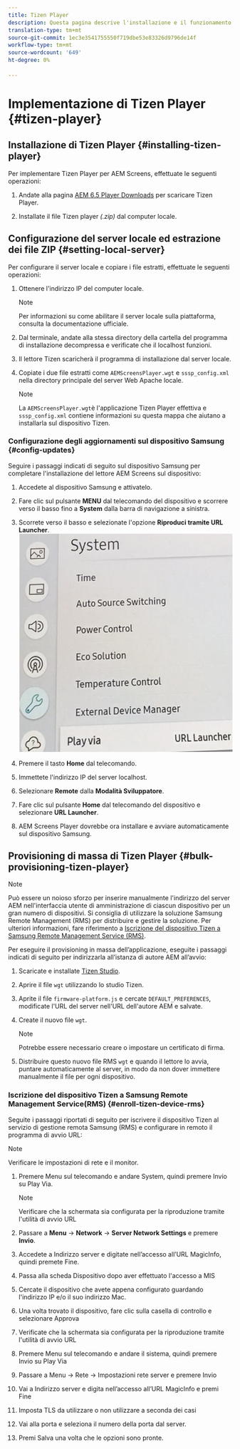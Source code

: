 ```yaml
---
title: Tizen Player
description: Questa pagina descrive l'installazione e il funzionamento di Tizen Player.
translation-type: tm+mt
source-git-commit: 1ec3e3541755550f719dbe53e83326d9796de14f
workflow-type: tm+mt
source-wordcount: '649'
ht-degree: 0%

---
```



# Implementazione di Tizen Player {#tizen-player}

## Installazione di Tizen Player {#installing-tizen-player}

Per implementare Tizen Player per  AEM Screens, effettuate le seguenti operazioni:

1. Andate alla pagina [AEM 6.5 Player Downloads](https://download.macromedia.com/screens/) per scaricare Tizen Player.

1. Installate il file Tizen player *(.zip)* dal computer locale.

## Configurazione del server locale ed estrazione dei file ZIP {#setting-local-server}

Per configurare il server locale e copiare i file estratti, effettuate le seguenti operazioni:

1. Ottenere l&#39;indirizzo IP del computer locale.
   >[!NOTE]
   >Per informazioni su come abilitare il server locale sulla piattaforma, consulta la documentazione ufficiale.

1. Dal terminale, andate alla stessa directory della cartella del programma di installazione decompressa e verificate che il localhost funzioni.

1. Il lettore Tizen scaricherà il programma di installazione dal server locale.

1. Copiate i due file estratti come `AEMScreensPlayer.wgt` e `sssp_config.xml` nella directory principale del server Web Apache locale.

   >[!NOTE]
   >La `AEMScreensPlayer.wgt`è l&#39;applicazione Tizen Player effettiva e `sssp_config.xml` contiene informazioni su questa mappa che aiutano a installarla sul dispositivo Tizen.

### Configurazione degli aggiornamenti sul dispositivo Samsung {#config-updates}

Seguire i passaggi indicati di seguito sul dispositivo Samsung per completare l&#39;installazione del lettore AEM Screens  sul dispositivo:

1. Accedete al dispositivo Samsung e attivatelo.

1. Fare clic sul pulsante **MENU** dal telecomando del dispositivo e scorrere verso il basso fino a **System** dalla barra di navigazione a sinistra.

1. Scorrete verso il basso e selezionate l&#39;opzione **Riproduci tramite URL Launcher**.
   ![immagine](/help/user-guide/assets/tizen/url-launcher.png)

1. Premere il tasto **Home** dal telecomando.

1. Immettete l&#39;indirizzo IP del server localhost.

1. Selezionare **Remote** dalla **Modalità Sviluppatore**.

1. Fare clic sul pulsante **Home** dal telecomando del dispositivo e selezionare **URL Launcher**.

1.  AEM Screens Player dovrebbe ora installare e avviare automaticamente sul dispositivo Samsung.

## Provisioning di massa di Tizen Player {#bulk-provisioning-tizen-player}

>[!NOTE]
>Può essere un noioso sforzo per inserire manualmente l&#39;indirizzo del server AEM nell&#39;interfaccia utente di amministrazione di ciascun dispositivo per un gran numero di dispositivi. Si consiglia di utilizzare la soluzione Samsung Remote Management (RMS) per distribuire e gestire la soluzione. Per ulteriori informazioni, fare riferimento a [Iscrizione del dispositivo Tizen a Samsung Remote Management Service (RMS)](#enroll-tizen-device-rm).

Per eseguire il provisioning in massa dell’applicazione, eseguite i passaggi indicati di seguito per indirizzarla all’istanza di autore AEM all’avvio:

1. Scaricate e installate [Tizen Studio](https://developer.tizen.org/development/tizen-studio/download).
1. Aprire il file `wgt` utilizzando lo studio Tizen.
1. Aprite il file `firmware-platform.js` e cercate `DEFAULT_PREFERENCES`, modificate l&#39;URL del server nell&#39;URL dell&#39;autore AEM e salvate.
1. Create il nuovo file `wgt`.

   >[!NOTE]
   >Potrebbe essere necessario creare o impostare un certificato di firma.

1. Distribuire questo nuovo file RMS `wgt` e quando il lettore lo avvia, puntare automaticamente al server, in modo da non dover immettere manualmente il file per ogni dispositivo.

### Iscrizione del dispositivo Tizen a Samsung Remote Management Service(RMS) {#enroll-tizen-device-rms}

Seguite i passaggi riportati di seguito per iscrivere il dispositivo Tizen al servizio di gestione remota Samsung (RMS) e configurare in remoto il programma di avvio URL:

>[!NOTE]
>Verificare le impostazioni di rete e il monitor.

1. Premere Menu sul telecomando e andare System, quindi premere Invio su Play Via.

   >[!NOTE]
   >Verificare che la schermata sia configurata per la riproduzione tramite l&#39;utilità di avvio URL
1. Passare a **Menu** -> **Network** -> **Server Network Settings** e premere **Invio**.

1. Accedete a Indirizzo server e digitate nell’accesso all’URL MagicInfo, quindi premete Fine.

1. Passa alla scheda Dispositivo dopo aver effettuato l&#39;accesso a MIS
1. Cercate il dispositivo che avete appena configurato guardando l&#39;indirizzo IP e/o il suo indirizzo Mac.
1. Una volta trovato il dispositivo, fare clic sulla casella di controllo e selezionare Approva
1. Verificate che la schermata sia configurata per la riproduzione tramite l&#39;utilità di avvio URL
1. Premere Menu sul telecomando e andare il sistema, quindi premere Invio su Play Via
1. Passare a Menu -> Rete -> Impostazioni rete server e premere Invio
1. Vai a Indirizzo server e digita nell’accesso all’URL MagicInfo e premi Fine
1. Imposta TLS da utilizzare o non utilizzare a seconda dei casi
1. Vai alla porta e seleziona il numero della porta dal server.
1. Premi Salva una volta che le opzioni sono pronte.



